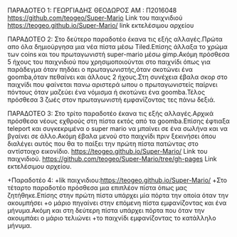 ΠΑΡΑΔΟΤΕΟ 1:
ΓΕΩΡΓΙΑΔΗΣ ΘΕΟΔΩΡΟΣ
ΑΜ : Π2016048
https://github.com/teogeo/Super-Mario Link του παιχνιδιού
https://teogeo.github.io/Super-Mario/ link εκτελέσιμου αρχείου

ΠΑΡΑΔΟΤΕΟ 2:
Στο δεύτερο παραδοτέο έκανα τις εξής αλλαγές.Πρώτα απο όλα δημιούργησα μια νέα πίστα μέσω Tiled.Επίσης άλλαξα το χρώμα των coins και
του πρωταγωνιστή super-mario μέσω gimp.Ακόμη πρόσθεσα 5 ήχους του παιχνιδιού που χρησιμοποιούνται στο παιχνίδι όπως για παράδεγμα όταν πηδάει
ο πρωταγωνιστής,όταν σκοτώνει ένα goomba,όταν πεθαίνει και άλλους 2 ήχους.Στη συνέχεια έβαλα σκορ στο παιχνίδι που φαίνεται πανω αριστερά 
ωπου ο πρωταγωνιστείς παίρνει πόντους όταν μαζεύει ένα νόμισμα ή σκοτώνει ένα goomba.Τέλος πρόσθεσα 3 ζωές στον πρωταγωνιστή εμφανίζοντας τες 
πάνω δεξιά.

ΠΑΡΑΔΟΤΕΟ 3:
Στο τρίτο παραδοτέο έκανα τις εξής αλλαγές.Αρχικά πρόσθεσα νέους εχθρούς στη πίστα εκτός από τα goomba.Επίσης έφτιαξα teleport και συγκεκριμένα ο super mario να μπαίνει σε ένα σωλήνα και να βγαίνει σε άλλο.Ακόμη έβαλα μενού στο παιχνίδι πριν ξεκινήσει όπου διαλέγει αυτός που θα το παίξει την πρώτη πίστα πατώντας στο αντίστοιχο εικονίδιο.
https://teogeo.github.io/Super-Mario/ Link του παιχνιδιού.
https://github.com/teogeo/Super-Mario/tree/gh-pages Link εκτελέσιμου αρχείου.

+Παραδοτέο 4:
 +lik παιχνιδιου:https://teogeo.github.io/Super-Mario/
 +Στο τέταρτο παραδοτέο πρόσθεσα μια επιπλέον πίστα όπως μας ζητήθηκε.Επίσης στην πρώτη πίστα υπάρχει μία πόρτα την οποία όταν την ακουμπήσει
 +ο μάριο πηγαίνει στην επόμενη πίστα εμφανίζοντας και ένα μήνυμα.Ακόμη και στη δεύτερη πίστα υπάρχει πόρτα που όταν την ακουμπάει ο μάριο τελιώνει
 +το παιχνίδι εμφανίζοντας το κατάλληλο μήνυμα.
